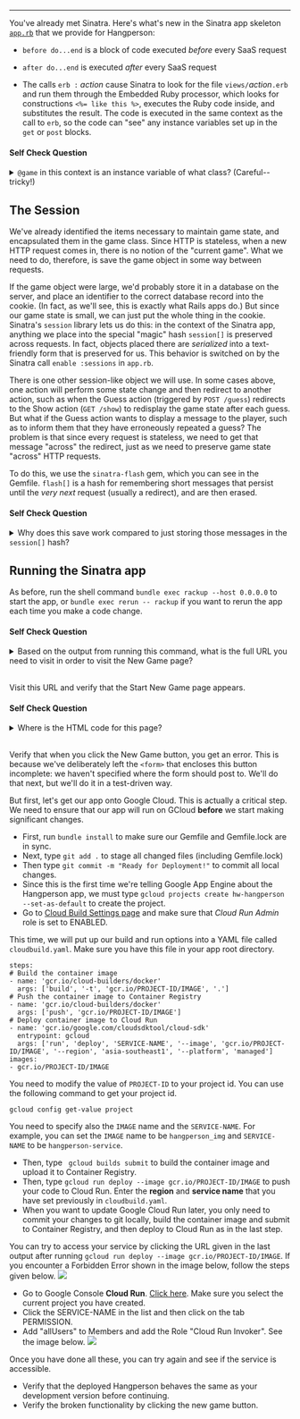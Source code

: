 -----------------

You've already met Sinatra.  Here's what's new in the Sinatra app skeleton [`app.rb`](../app.rb) that we provide for Hangperson:

* `before do...end` is a block of code executed *before* every SaaS request

* `after do...end` is executed *after* every SaaS request

* The calls  `erb :` *action* cause Sinatra to look for the file `views/`*action*`.erb` and run them through the Embedded Ruby processor, which looks for constructions `<%= like this %>`, executes the Ruby code inside, and substitutes the result.  The code is executed in the same context as the call to `erb`, so the code can "see" any instance variables set up in the `get` or `post` blocks.

#### Self Check Question

<details><summary><code>@game</code> in this context is an instance variable of what
class?  (Careful-- tricky!)</summary><p><blockquote>It's an instance variable of the <code>HangpersonApp</code> class in the app.rb file.  Remember we are dealing with two Ruby classes here: the <code>HangpersonGame</code> class encapsulates the game logic itself (that is, the Model in model-view-controller), whereas <code>HangpersonApp</code> encapsulates the logic that lets us deliver the game as SaaS (you can roughly think of it as the Controller logic plus the ability to render the views via <code>erb</code>).</blockquote></p></details>

The Session
-----------

We've already identified the items necessary to maintain game state, and encapsulated them in the game class.  Since HTTP is stateless, when a new HTTP request comes in, there is no notion of the "current game".  What we need to do, therefore, is save the game object in some way between requests.

If the game object were large, we'd probably store it in a database on the server, and place an identifier to the correct database record into the cookie.  (In fact, as we'll see, this is exactly what Rails apps do.)  But since our game state is small, we can just put the whole thing in the cookie.  Sinatra's `session` library lets us do this: in the context of the Sinatra app, anything we place into the special "magic" hash `session[]` is preserved across requests.  In fact, objects placed there are *serialized* into a text-friendly form that is preserved for us.  This behavior is switched on by the Sinatra call `enable :sessions` in `app.rb`.

There is one other session-like object we will use.  In some cases above, one action will perform some state change and then redirect to another action, such as when the Guess action (triggered by `POST /guess`) redirects to the Show action (`GET /show`) to redisplay the game state after each guess.  But what if the Guess action wants to display a message to the player, such as to inform them that they have erroneously repeated a guess?  The problem is that since every request is stateless, we need to get that message "across" the redirect, just as we need to preserve game state "across" HTTP requests.

To do this, we use the `sinatra-flash` gem, which you can see in the Gemfile.  `flash[]` is a hash for remembering short messages that persist until the *very next* request (usually a redirect), and are then erased.

#### Self Check Question

<details><summary>Why does this save work compared to just storing those
messages in the <code>session[]</code> hash?</summary><p><blockquote>When we put something in <code>session[]</code> it stays there until we delete it.  The common case for a message that must survive a redirect is that it should only be shown once; <code>flash[]</code> includes the extra functionality of erasing the messages after the next request.</blockquote></p></details>

Running the Sinatra app
-----------------------

As before, run the shell command `bundle exec rackup --host 0.0.0.0` to start the app, or `bundle exec rerun -- rackup` if you want to rerun the app each time you make a code change.

#### Self Check Question

<details><summary>Based on the output from running this command, what is the full URL you need to visit in order to visit the New Game page?</summary><p><blockquote>The Ruby code <code>get '/new' do...</code> in <code>app.rb</code> renders the New Game page, so the full URL is in the form <code>http://localhost:9292/new</code></p></details>
<br />

Visit this URL and verify that the Start New Game page appears.

#### Self Check Question

<details><summary>Where is the HTML code for this page?</summary><p><blockquote>It's in <code>views/new.erb</code>, which is processed into HTML by the <code>erb :new</code> directive.</blockquote></p></details>
<br />

Verify that when you click the New Game button, you get an error.  This is because we've deliberately left the `<form>` that encloses this button incomplete: we haven't specified where the form should post to. We'll do that next, but we'll do it in a test-driven way.

But first, let's get our app onto Google Cloud.  This is actually a critical step.  We need to ensure that our app will run on GCloud **before** we start making significant changes.

* First, run `bundle install` to make sure our Gemfile and Gemfile.lock are in sync.
* Next, type `git add .` to stage all changed files (including Gemfile.lock)
* Then type `git commit -m "Ready for Deployment!"` to commit all local changes.
* Since this is the first time we're telling Google App Engine about the Hangperson app, we must type `gcloud projects create hw-hangperson --set-as-default` to create the project.
* Go to [Cloud Build Settings page](https://console.cloud.google.com/cloud-build/settings) and make sure that *Cloud Run Admin* role is set to ENABLED.

This time, we will put up our build and run options into a YAML file called `cloudbuild.yaml`. Make sure you have this file in your app root directory.

```
steps:
# Build the container image
- name: 'gcr.io/cloud-builders/docker'
  args: ['build', '-t', 'gcr.io/PROJECT-ID/IMAGE', '.']
# Push the container image to Container Registry
- name: 'gcr.io/cloud-builders/docker'
  args: ['push', 'gcr.io/PROJECT-ID/IMAGE']
# Deploy container image to Cloud Run
- name: 'gcr.io/google.com/cloudsdktool/cloud-sdk'
  entrypoint: gcloud
  args: ['run', 'deploy', 'SERVICE-NAME', '--image', 'gcr.io/PROJECT-ID/IMAGE', '--region', 'asia-southeast1', '--platform', 'managed']
images:
- gcr.io/PROJECT-ID/IMAGE
```

You need to modify the value of `PROJECT-ID` to your project id. You can use the following command to get your project id.

```
gcloud config get-value project
```

You need to specify also the `IMAGE` name and the `SERVICE-NAME`. For example, you can set the `IMAGE` name to be `hangperson_img` and `SERVICE-NAME` to be `hangperson-service`.

* Then, type ` gcloud builds submit` to build the container image and upload it to Container Registry. 
* Then, type `gcloud run deploy --image gcr.io/PROJECT-ID/IMAGE` to push your code to Cloud Run. Enter the **region** and **service name** that you have set previously in `cloudbuild.yaml`.
* When you want to update Google Cloud Run later, you only need to commit your changes to git locally, build the container image and submit to Container Registry, and then deploy to Cloud Run as in the last step.

You can try to access your service by clicking the URL given in the last output after running `gcloud run deploy --image gcr.io/PROJECT-ID/IMAGE`. If you encounter a Forbidden Error shown in the image below, follow the steps given below.
![](https://www.dropbox.com/s/coq01txguzk8lac/Error_Forbidden_CloudRun.png?raw=1)
* Go to Google Console **Cloud Run**. [Click here](https://console.cloud.google.com/run). Make sure you select the current project you have created.
* Click the SERVICE-NAME in the list and then click on the tab PERMISSION. 
* Add "allUsers" to Members and add the Role "Cloud Run Invoker". See the image below.
![](https://www.dropbox.com/s/5ger78n61itvkhh/Enable_AllUser_CloudRunInvoker.png?raw=1)

Once you have done all these, you can try again and see if the service is accessible.
* Verify that the deployed Hangperson behaves the same as your development version before continuing. 
* Verify the broken functionality by clicking the new game button.
